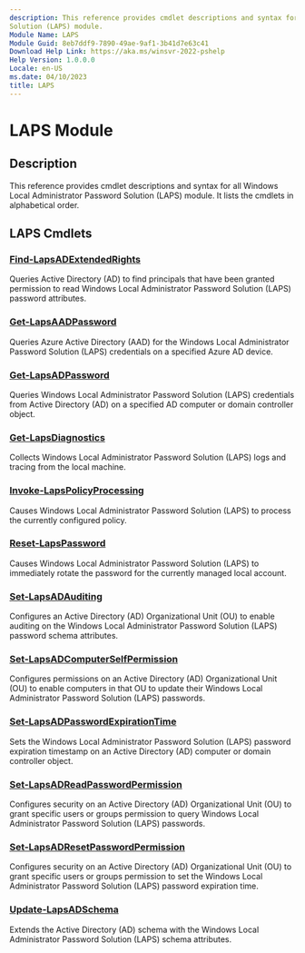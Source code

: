 ```yaml
---
description: This reference provides cmdlet descriptions and syntax for all Windows Local Administrator Password
Solution (LAPS) module.
Module Name: LAPS
Module Guid: 8eb7ddf9-7890-49ae-9af1-3b41d7e63c41
Download Help Link: https://aka.ms/winsvr-2022-pshelp
Help Version: 1.0.0.0
Locale: en-US
ms.date: 04/10/2023
title: LAPS
---
```


# LAPS Module

## Description

This reference provides cmdlet descriptions and syntax for all Windows Local Administrator Password
Solution (LAPS) module. It lists the cmdlets in alphabetical order.

## LAPS Cmdlets

### [Find-LapsADExtendedRights](Find-LapsADExtendedRights.md)

Queries Active Directory (AD) to find principals that have been granted permission to read Windows
Local Administrator Password Solution (LAPS) password attributes.

### [Get-LapsAADPassword](Get-LapsAADPassword.md)

Queries Azure Active Directory (AAD) for the Windows Local Administrator Password Solution (LAPS)
credentials on a specified Azure AD device.

### [Get-LapsADPassword](Get-LapsADPassword.md)

Queries Windows Local Administrator Password Solution (LAPS) credentials from Active Directory (AD)
on a specified AD computer or domain controller object.

### [Get-LapsDiagnostics](Get-LapsDiagnostics.md)

Collects Windows Local Administrator Password Solution (LAPS) logs and tracing from the local
machine.

### [Invoke-LapsPolicyProcessing](Invoke-LapsPolicyProcessing.md)

Causes Windows Local Administrator Password Solution (LAPS) to process the currently configured
policy.

### [Reset-LapsPassword](Reset-LapsPassword.md)

Causes Windows Local Administrator Password Solution (LAPS) to immediately rotate the password for
the currently managed local account.

### [Set-LapsADAuditing](Set-LapsADAuditing.md)

Configures an Active Directory (AD) Organizational Unit (OU) to enable auditing on the Windows Local
Administrator Password Solution (LAPS) password schema attributes.

### [Set-LapsADComputerSelfPermission](Set-LapsADComputerSelfPermission.md)

Configures permissions on an Active Directory (AD) Organizational Unit (OU) to enable computers in
that OU to update their Windows Local Administrator Password Solution (LAPS) passwords.

### [Set-LapsADPasswordExpirationTime](Set-LapsADPasswordExpirationTime.md)

Sets the Windows Local Administrator Password Solution (LAPS) password expiration timestamp on an
Active Directory (AD) computer or domain controller object.

### [Set-LapsADReadPasswordPermission](Set-LapsADReadPasswordPermission.md)

Configures security on an Active Directory (AD) Organizational Unit (OU) to grant specific users or
groups permission to query Windows Local Administrator Password Solution (LAPS) passwords.

### [Set-LapsADResetPasswordPermission](Set-LapsADResetPasswordPermission.md)

Configures security on an Active Directory (AD) Organizational Unit (OU) to grant specific users or
groups permission to set the Windows Local Administrator Password Solution (LAPS) password
expiration time.

### [Update-LapsADSchema](Update-LapsADSchema.md)

Extends the Active Directory (AD) schema with the Windows Local Administrator Password Solution
(LAPS) schema attributes.
